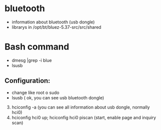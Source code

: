 # bluetooth
- information about bluetooth (usb dongle)
- librarys in /opt/bt/bluez-5.37-src/src/shared

# Bash command
- dmesg |grep -i blue
- lsusb


## Configuration:

- change like root o sudo
- lsusb ( ok, you can see usb bluetooth dongle)
3. hciconfig -a (you can see all information about usb dongle, normally hci0)
4. hciconfig hci0 up; hciconfig hci0 piscan (start, enable page and inquiry scan)
